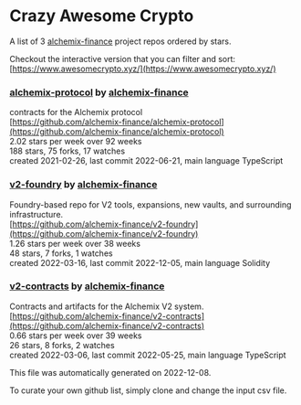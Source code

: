 # Crazy Awesome Crypto
A list of 3 [alchemix-finance](https://github.com/alchemix-finance) project repos ordered by stars.  

Checkout the interactive version that you can filter and sort: 
[https://www.awesomecrypto.xyz/](https://www.awesomecrypto.xyz/)  


### [alchemix-protocol](https://github.com/alchemix-finance/alchemix-protocol) by [alchemix-finance](https://github.com/alchemix-finance)  
contracts for the Alchemix protocol  
[https://github.com/alchemix-finance/alchemix-protocol](https://github.com/alchemix-finance/alchemix-protocol)  
2.02 stars per week over 92 weeks  
188 stars, 75 forks, 17 watches  
created 2021-02-26, last commit 2022-06-21, main language TypeScript  


### [v2-foundry](https://github.com/alchemix-finance/v2-foundry) by [alchemix-finance](https://github.com/alchemix-finance)  
Foundry-based repo for V2 tools, expansions, new vaults, and surrounding infrastructure.  
[https://github.com/alchemix-finance/v2-foundry](https://github.com/alchemix-finance/v2-foundry)  
1.26 stars per week over 38 weeks  
48 stars, 7 forks, 1 watches  
created 2022-03-16, last commit 2022-12-05, main language Solidity  


### [v2-contracts](https://github.com/alchemix-finance/v2-contracts) by [alchemix-finance](https://github.com/alchemix-finance)  
Contracts and artifacts for the Alchemix V2 system.  
[https://github.com/alchemix-finance/v2-contracts](https://github.com/alchemix-finance/v2-contracts)  
0.66 stars per week over 39 weeks  
26 stars, 8 forks, 2 watches  
created 2022-03-06, last commit 2022-05-25, main language TypeScript  


This file was automatically generated on 2022-12-08.  

To curate your own github list, simply clone and change the input csv file.  